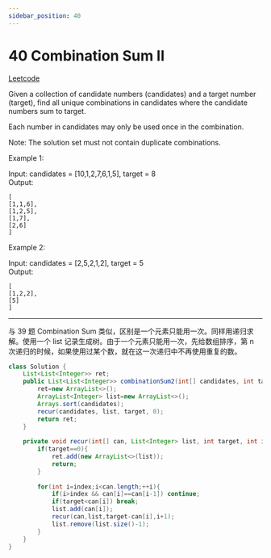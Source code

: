 ```yaml
---
sidebar_position: 40
---
```


# 40 Combination Sum II

[Leetcode](https://leetcode.com/problems/combination-sum-ii/)

Given a collection of candidate numbers (candidates) and a target number (target), find all unique combinations in candidates where the candidate numbers sum to target.

Each number in candidates may only be used once in the combination.

Note: The solution set must not contain duplicate combinations.
 

Example 1:

Input: candidates = [10,1,2,7,6,1,5], target = 8  
Output:   
```
[
[1,1,6],
[1,2,5],
[1,7],
[2,6]
]
```

Example 2:

Input: candidates = [2,5,2,1,2], target = 5  
Output:   
```
[
[1,2,2],
[5]
]
```

---

与 39 题 Combination Sum 类似，区别是一个元素只能用一次。同样用递归求解。使用一个 list 记录生成树。由于一个元素只能用一次，先给数组排序，第 n 次递归的时候，如果使用过某个数，就在这一次递归中不再使用重复的数。

```java
class Solution {
    List<List<Integer>> ret;
    public List<List<Integer>> combinationSum2(int[] candidates, int target) {
        ret=new ArrayList<>();
        ArrayList<Integer> list=new ArrayList<>();
        Arrays.sort(candidates);
        recur(candidates, list, target, 0);
        return ret;
    }
    
    private void recur(int[] can, List<Integer> list, int target, int index){
        if(target==0){
            ret.add(new ArrayList<>(list));
            return;
        }
        
        for(int i=index;i<can.length;++i){
            if(i>index && can[i]==can[i-1]) continue;
            if(target<can[i]) break;
            list.add(can[i]);
            recur(can,list,target-can[i],i+1);
            list.remove(list.size()-1);
        }
    }
}
```

